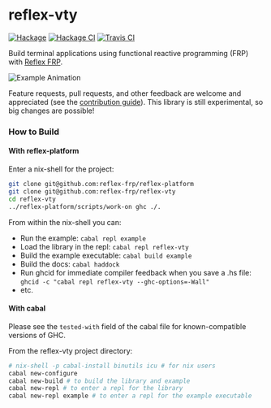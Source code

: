 # reflex-vty

[![Hackage](https://img.shields.io/hackage/v/reflex-vty.svg)](https://hackage.haskell.org/package/reflex-vty) [![Hackage CI](https://matrix.hackage.haskell.org/api/v2/packages/reflex-vty/badge)](https://matrix.hackage.haskell.org/#/package/reflex-vty) [![Travis CI](https://api.travis-ci.org/reflex-frp/reflex-vty.svg?branch=develop)](https://travis-ci.org/reflex-frp/reflex-vty)

Build terminal applications using functional reactive programming (FRP) with [Reflex FRP](https://reflex-frp.org).

![Example Animation](https://i.imgur.com/FULQNtu.gif)

Feature requests, pull requests, and other feedback are welcome and appreciated (see the [contribution guide](CONTRIBUTING.md)). This library
is still experimental, so big changes are possible!
### How to Build

#### With reflex-platform

Enter a nix-shell for the project:
```bash
git clone git@github.com:reflex-frp/reflex-platform
git clone git@github.com:reflex-frp/reflex-vty
cd reflex-vty
../reflex-platform/scripts/work-on ghc ./.
```

From within the nix-shell you can:
* Run the example: `cabal repl example`
* Load the library in the repl: `cabal repl reflex-vty`
* Build the example executable: `cabal build example`
* Build the docs: `cabal haddock`
* Run ghcid for immediate compiler feedback when you save a .hs file: `ghcid -c "cabal repl reflex-vty --ghc-options=-Wall"`
* etc.

#### With cabal

Please see the `tested-with` field of the cabal file for known-compatible versions of GHC.

From the reflex-vty project directory:

```bash
# nix-shell -p cabal-install binutils icu # for nix users
cabal new-configure
cabal new-build # to build the library and example
cabal new-repl # to enter a repl for the library
cabal new-repl example # to enter a repl for the example executable
```
